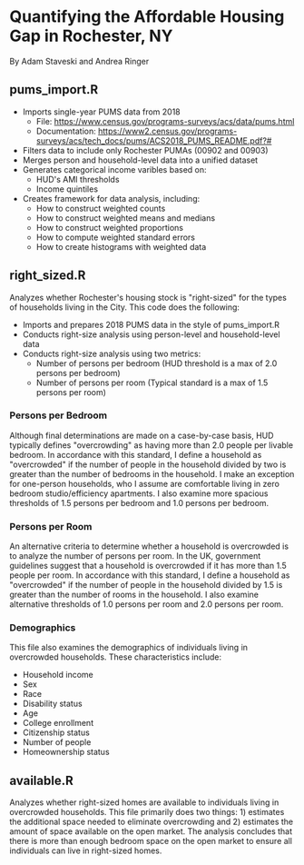 # Quantifying the Affordable Housing Gap in Rochester, NY
By Adam Staveski and Andrea Ringer

## pums_import.R
* Imports single-year PUMS data from 2018
   * File: https://www.census.gov/programs-surveys/acs/data/pums.html
   * Documentation: https://www2.census.gov/programs-surveys/acs/tech_docs/pums/ACS2018_PUMS_README.pdf?#
* Filters data to include only Rochester PUMAs (00902 and 00903)
* Merges person and household-level data into a unified dataset
* Generates categorical income varibles based on:
   * HUD's AMI thresholds
   * Income quintiles
* Creates framework for data analysis, including:
   * How to construct weighted counts
   * How to construct weighted means and medians
   * How to construct weighted proportions
   * How to compute weighted standard errors
   * How to create histograms with weighted data

## right_sized.R
Analyzes whether Rochester's housing stock is "right-sized" for the types of households living in the City. This code does the following:
* Imports and prepares 2018 PUMS data in the style of pums_import.R
* Conducts right-size analysis using person-level and household-level data
* Conducts right-size analysis using two metrics:
   * Number of persons per bedroom (HUD threshold is a max of 2.0 persons per bedroom)
   * Number of persons per room (Typical standard is a max of 1.5 persons per room)

### Persons per Bedroom
Although final determinations are made on a case-by-case basis, HUD typically defines "overcrowding" as having more than 2.0 people per livable bedroom. In accordance with this standard, I define a household as "overcrowded" if the number of people in the household divided by two is greater than the number of bedrooms in the household. I make an exception for one-person households, who I assume are comfortable living in zero bedroom studio/efficiency apartments. I also examine more spacious thresholds of 1.5 persons per bedroom and 1.0 persons per bedroom. 

### Persons per Room
An alternative criteria to determine whether a household is overcrowded is to analyze the number of persons per room. In the UK, government guidelines suggest that a household is overcrowded if it has more than 1.5 people per room. In accordance with this standard, I define a household as "overcrowded" if the number of people in the household divided by 1.5 is greater than the number of rooms in the household. I also examine alternative thresholds of 1.0 persons per room and 2.0 persons per room.

### Demographics
This file also examines the demographics of individuals living in overcrowded households. These characteristics include:
* Household income
* Sex
* Race
* Disability status
* Age
* College enrollment
* Citizenship status
* Number of people
* Homeownership status

## available.R
Analyzes whether right-sized homes are available to individuals living in overcrowded households. This file primarily does two things: 1) estimates the additional space needed to eliminate overcrowding and 2) estimates the amount of space available on the open market. The analysis concludes that there is more than enough bedroom space on the open market to ensure all individuals can live in right-sized homes.
